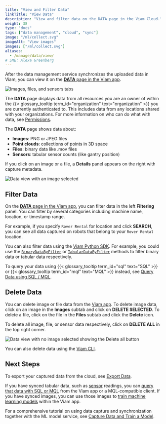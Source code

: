 ```yaml
---
title: "View and Filter Data"
linkTitle: "View Data"
description: "View and filter data on the DATA page in the Viam Cloud."
weight: 38
type: "docs"
tags: ["data management", "cloud", "sync"]
image: "/ml/collect.svg"
imageAlt: "View images"
images: ["/ml/collect.svg"]
aliases:
  - /manage/data/view/
# SME: Alexa Greenberg
---
```


After the data management service synchronizes the uploaded data in Viam, you can view it on the [**DATA** page in the Viam app](https://app.viam.com/data/view).

![Images, files, and sensors tabs](/data/tabs.png)

The **DATA** page displays data from all resources you are an owner of within the {{< glossary_tooltip term_id="organization" text="organization" >}} you are currently authenticated to.
This includes data from any locations shared with your organizations.
For more information on who can do what with data, see [Permissions](/fleet/rbac/#permissions).

The **DATA** page shows data about:

- **Images**: PNG or JPEG files
- **Point clouds**: collections of points in 3D space
- **Files**: binary data like .mov files
- **Sensors**: tabular sensor counts (like gantry position)

If you click on an image or a file, a **Details** panel appears on the right with capture metadata.

![Data view with an image selected](/data/data_view.png)

## Filter Data

On the [**DATA** page in the Viam app](https://app.viam.com/data/view), you can filter data in the left **Filtering** panel.
You can filter by several categories including machine name, location, or timestamp range.

For example, if you specify `Rover Rental` for location and click **SEARCH**, you can see all data captured on robots that belong to your `Rover Rental` location.

You can also filter data using the [Viam Python SDK](https://python.viam.dev/).
For example, you could use the [`BinaryDataByFilter`](/build/program/apis/data-client/#binarydatabyfilter) or [`TabularDataByFilter`](/build/program/apis/data-client/#tabulardatabyfilter) methods to filter binary data or tabular data respectively.

To query your data using {{< glossary_tooltip term_id="sql" text="SQL" >}} or {{< glossary_tooltip term_id="mql" text="MQL" >}} instead, see [Query Data using SQL / MQL](/data/query/).

## Delete Data

You can delete image or file data from the [Viam app](https://app.viam.com).
To delete image data, click on an image in the **Images** subtab and click on **DELETE SELECTED**.
To delete a file, click on the file in the **Files** subtab and click the **Delete** icon.

To delete all image, file, or sensor data respectively, click on **DELETE ALL** in the top right corner.

![Data view with no image selected showing the Delete all button](/data/delete_all.png)

You can also delete data using the [Viam CLI](/fleet/cli/).

## Next Steps

To export your captured data from the cloud, see [Export Data](../export/).

If you have synced tabular data, such as [sensor](/components/sensor/) readings, you can [query that data with SQL or MQL](../query/) from the Viam app or a MQL-compatible client.
If you have synced images, you can use those images to [train machine learning models](/ml/train-model/) within the Viam app.

For a comprehensive tutorial on using data capture and synchronization together with the ML model service, see [Capture Data and Train a Model](/tutorials/services/data-mlmodel-tutorial/).
